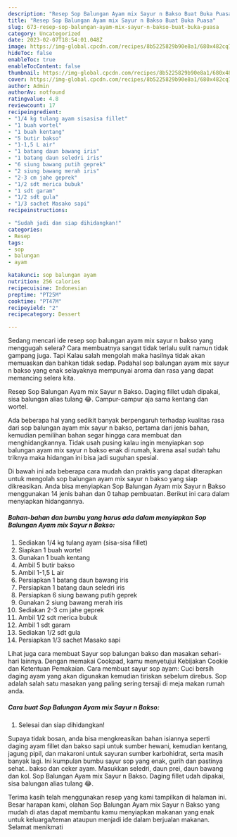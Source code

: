 ```yaml
---
description: "Resep Sop Balungan Ayam mix Sayur n Bakso Buat Buka Puasa"
title: "Resep Sop Balungan Ayam mix Sayur n Bakso Buat Buka Puasa"
slug: 673-resep-sop-balungan-ayam-mix-sayur-n-bakso-buat-buka-puasa
category: Uncategorized
date: 2023-02-07T18:54:01.048Z
image: https://img-global.cpcdn.com/recipes/8b5225829b90e8a1/680x482cq70/sop-balungan-ayam-mix-sayur-n-bakso-foto-resep-utama.jpg
hideToc: false
enableToc: true
enableTocContent: false
thumbnail: https://img-global.cpcdn.com/recipes/8b5225829b90e8a1/680x482cq70/sop-balungan-ayam-mix-sayur-n-bakso-foto-resep-utama.jpg
cover: https://img-global.cpcdn.com/recipes/8b5225829b90e8a1/680x482cq70/sop-balungan-ayam-mix-sayur-n-bakso-foto-resep-utama.jpg
author: Admin
authorAv: notfound
ratingvalue: 4.8
reviewcount: 17
recipeingredient:
- "1/4 kg tulang ayam sisasisa fillet"
- "1 buah wortel"
- "1 buah kentang"
- "5 butir bakso"
- "1-1,5 L air"
- "1 batang daun bawang iris"
- "1 batang daun seledri iris"
- "6 siung bawang putih geprek"
- "2 siung bawang merah iris"
- "2-3 cm jahe geprek"
- "1/2 sdt merica bubuk"
- "1 sdt garam"
- "1/2 sdt gula"
- "1/3 sachet Masako sapi"
recipeinstructions:

- "Sudah jadi dan siap dihidangkan!"
categories:
- Resep
tags:
- sop
- balungan
- ayam

katakunci: sop balungan ayam 
nutrition: 256 calories
recipecuisine: Indonesian
preptime: "PT25M"
cooktime: "PT47M"
recipeyield: "2"
recipecategory: Dessert

---
```



Sedang mencari ide resep sop balungan ayam mix sayur n bakso yang menggugah selera? Cara membuatnya sangat tidak terlalu sulit namun tidak gampang juga. Tapi Kalau salah mengolah maka hasilnya tidak akan memuaskan dan bahkan tidak sedap. Padahal sop balungan ayam mix sayur n bakso yang enak selayaknya mempunyai aroma dan rasa yang dapat memancing selera kita.


Resep Sop Balungan Ayam mix Sayur n Bakso. Daging fillet udah dipakai, sisa balungan alias tulang 😂. Campur-campur aja sama kentang dan wortel.

Ada beberapa hal yang sedikit banyak berpengaruh terhadap kualitas rasa dari sop balungan ayam mix sayur n bakso, pertama dari jenis bahan, kemudian pemilihan bahan segar hingga cara membuat dan menghidangkannya. Tidak usah pusing kalau ingin menyiapkan sop balungan ayam mix sayur n bakso enak di rumah, karena asal sudah tahu triknya maka hidangan ini bisa jadi suguhan spesial.


Di bawah ini ada beberapa cara mudah dan praktis yang dapat diterapkan untuk mengolah sop balungan ayam mix sayur n bakso yang siap dikreasikan. Anda bisa menyiapkan Sop Balungan Ayam mix Sayur n Bakso menggunakan 14 jenis bahan dan 0 tahap pembuatan. Berikut ini cara dalam menyiapkan hidangannya.

<!--inarticleads1-->

##### Bahan-bahan dan bumbu yang harus ada dalam menyiapkan Sop Balungan Ayam mix Sayur n Bakso:

1. Sediakan 1/4 kg tulang ayam (sisa-sisa fillet)
1. Siapkan 1 buah wortel
1. Gunakan 1 buah kentang
1. Ambil 5 butir bakso
1. Ambil 1-1,5 L air
1. Persiapkan 1 batang daun bawang iris
1. Persiapkan 1 batang daun seledri iris
1. Persiapkan 6 siung bawang putih geprek
1. Gunakan 2 siung bawang merah iris
1. Sediakan 2-3 cm jahe geprek
1. Ambil 1/2 sdt merica bubuk
1. Ambil 1 sdt garam
1. Sediakan 1/2 sdt gula
1. Persiapkan 1/3 sachet Masako sapi


Lihat juga cara membuat Sayur sop balungan bakso dan masakan sehari-hari lainnya. Dengan memakai Cookpad, kamu menyetujui Kebijakan Cookie dan Ketentuan Pemakaian. Cara membuat sayur sop ayam: Cuci bersih daging ayam yang akan digunakan kemudian tiriskan sebelum direbus. Sop adalah salah satu masakan yang paling sering tersaji di meja makan rumah anda. 

<!--inarticleads2-->

##### Cara buat Sop Balungan Ayam mix Sayur n Bakso:


1. Selesai dan siap dihidangkan!

Supaya tidak bosan, anda bisa mengkreasikan bahan isiannya seperti daging ayam fillet dan bakso sapi untuk sumber hewani, kemudian kentang, jagung pipil, dan makaroni untuk sayuran sumber karbohidrat, serta masih banyak lagi. Ini kumpulan bumbu sayur sop yang enak, gurih dan pastinya sehat.. bakso dan ceker ayam. Masukkan seledri, daun prei, daun bawang dan kol. Sop Balungan Ayam mix Sayur n Bakso. Daging fillet udah dipakai, sisa balungan alias tulang 😂. 

Terima kasih telah menggunakan resep yang kami tampilkan di halaman ini. Besar harapan kami, olahan Sop Balungan Ayam mix Sayur n Bakso yang mudah di atas dapat membantu kamu menyiapkan makanan yang enak untuk keluarga/teman ataupun menjadi ide dalam berjualan makanan. Selamat menikmati
